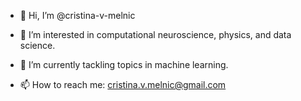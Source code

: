 - 👋 Hi, I’m @cristina-v-melnic
- 👀 I’m interested in computational neuroscience, physics, and data science.
- 🌱 I’m currently tackling topics in machine learning.

- 📫 How to reach me: cristina.v.melnic@gmail.com

<!---
cristina-v-melnic/cristina-v-melnic is a ✨ special ✨ repository because its `README.md` (this file) appears on your GitHub profile.
You can click the Preview link to take a look at your changes.
--->
